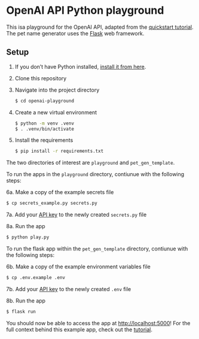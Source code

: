 # OpenAI API Python playground

This isa playground for the OpenAI API, adapted from the [quickstart tutorial](https://beta.openai.com/docs/quickstart). The pet name generator uses the [Flask](https://flask.palletsprojects.com/en/2.0.x/) web framework. 

## Setup

1. If you don’t have Python installed, [install it from here](https://www.python.org/downloads/).

2. Clone this repository

3. Navigate into the project directory

   ```bash
   $ cd openai-playground
   ```

4. Create a new virtual environment

   ```bash
   $ python -m venv .venv
   $ . .venv/bin/activate
   ```

5. Install the requirements

   ```bash
   $ pip install -r requirements.txt
   ```

The two directories of interest are `playground` and `pet_gen_template`. 

To run the apps in the `playground` directory, contiunue with the following steps:

6a. Make a copy of the example secrets file

   ```bash
   $ cp secrets_example.py secrets.py
   ```

7a. Add your [API key](https://beta.openai.com/account/api-keys) to the newly created `secrets.py` file

8a. Run the app

   ```bash
   $ python play.py
   ```

To run the flask app within the `pet_gen_template` directory, contiunue with the following steps:

6b. Make a copy of the example environment variables file

   ```bash
   $ cp .env.example .env
   ```

7b. Add your [API key](https://beta.openai.com/account/api-keys) to the newly created `.env` file

8b. Run the app

   ```bash
   $ flask run
   ```

You should now be able to access the app at [http://localhost:5000](http://localhost:5000)! For the full context behind this example app, check out the [tutorial](https://beta.openai.com/docs/quickstart).
